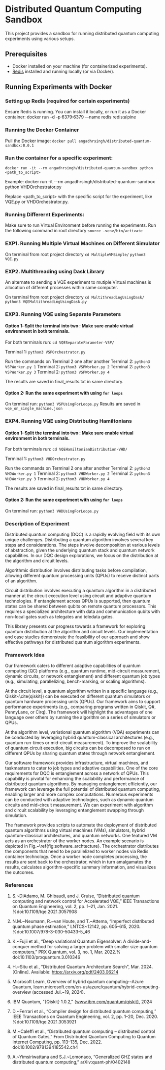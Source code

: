 # Distributed Quantum Computing Sandbox

This project provides a sandbox for running distributed quantum computing experiments using various setups.

## Prerequisites

- Docker installed on your machine (for containerized experiments).
- [Redis](https://redis.io/download) installed and running locally (or via Docker).

## Running Experiments with Docker

### Setting up Redis (required for certain experiments)

Ensure Redis is running. You can install it locally, or run it as a Docker container:
docker run -d -p 6379:6379 --name redis redis:alpine


### Running the Docker Container
Pull the Docker image:
`docker pull angadhrsingh/distributed-quantum-sandbox:0.0.1`

### Run the container for a specific experiment:
`docker run -it --rm angadhrsingh/distributed-quantum-sandbox python <path_to_script>`

Example: docker run -it --rm angadhrsingh/distributed-quantum-sandbox python VHDOrchestrator.py

Replace <path_to_script> with the specific script for the experiment, like VQE.py or VHDOrchestrator.py.

### Running Differernt Experiments:

Make sure to run Virtual Environment before running the experiments. Run the following command in root directory
`source .venv/bin/activate`

### EXP1. Running Multiple Virtual Machines on Different Simulator

On terminal from root project directory 
`cd MultipleVMSimple/`
`python3 VQE.py`

### EXP2. Multithreading using Dask Library
An alternate to sending a VQE experiment to mutiple Virtual machines is allocation of different processes within same computer. 

On terminal from root project directory 
`cd MultithreadingUsingDask/`
`python3 VQEMultithreadingUsingDask.py`

### EXP3. Running VQE using Separate Parameters

#### Option 1: Split the terminal into two : Make sure enable virtual environment in both terminals. 

For both terminals run:
`cd VQESeparateParameter-VSP/`

Terminal 1: `python3 VSPOrchestrator.py`

Run the commands on Terminal 2 one after another
Terminal 2: `python3 VSPWorker.py 1`
Terminal 2: `python3 VSPWorker.py 2`
Terminal 2: `python3 VSPWorker.py 3`
Terminal 2: `python3 VSPWorker.py 4`

The results are saved in final_results.txt in same directory. 

#### Option 2: Run the same experiment with using `for loops`
On terminal run: `python3 VSPUsingForLoops.py`
Results are saved in `vqe_on_single_machine.json`

### EXP4. Running VQE using Distributing Hamiltonians

#### Option 1: Split the terminal into two : Make sure enable virtual environment in both terminals. 

For both terminals run:
`cd VQEHamiltonianDistribution-VHD/`

Terminal 1: `python3 VHDOrchestrator.py`

Run the commands on Terminal 2 one after another
Terminal 2: `python3 VHDWorker.py 1`
Terminal 2: `python3 VHDWorker.py 2`
Terminal 2: `python3 VHDWorker.py 3`
Terminal 2: `python3 VHDWorker.py 4`

The results are saved in final_results.txt in same directory. 

#### Option 2: Run the same experiment with using `for loops`
On terminal run: `python3 VHDUsingForLoops.py`


### Description of Experiment

Distributed quantum computing (DQC) is a rapidly evolving field with its own unique challenges. Distributing a quantum algorithm involves several key steps and considerations. The steps involve decomposition at various levels of abstraction, given the underlying quantum stack and quantum network capabilities. In our DQC design explorations, we focus on the distribution at the algorithm and circuit levels. 


Algorithmic distribution involves distributing tasks before compilation, allowing different quantum processing units (QPUs) to receive distinct parts of an algorithm. 


Circuit distribution involves executing a quantum algorithm in a distributed manner at the circuit execution level using circuit and adaptive quantum technologies. If entanglement across QPUs is supported, then quantum states can be shared between qubits on remote quantum processors. This requires a specialized architecture with data and communication qubits with non-local gates such as telegates and teledata gates.

This library presents our progress towards a framework for exploring quantum distribution at the algorithm and circuit levels. Our implementation and case studies demonstrate the feasibility of our approach and show effective pathways for distributed quantum algorithm experiments.

### Framework Idea

Our framework caters to different adaptive capabilities of quantum computing (QC) platforms (e.g., quantum runtime, mid-circuit measurement, dynamic circuits, or network entanglement) and different quantum job types (e.g., simulating, parallelizing, bench-marking, or scaling algorithms).

At the circuit level, a quantum algorithm written in a specific language (e.g., Qiskit~\cite{qiskit}) can be executed on different quantum simulators or quantum hardware processing units (QPUs). Our framework aims to support performance experiments (e.g., comparing programs written in Qiskit, Q#, PennyLane, or Cirq). The framework will highlight the advantages of one language over others by running the algorithm on a series of simulators or QPUs.

At the algorithm level, variational quantum algorithm (VQA) experiments can be conducted by leveraging hybrid quantum-classical architectures (e.g., quantum run-times or mid-circuit measurement). To improve the scalability of quantum circuit execution, big circuits can be decomposed to run on different QPUs by sharing quantum states through network entanglement. 

Our software framework provides infrastructure, virtual machines, and taskmasters to cater to job types and adaptive capabilities. One of the core requirements for DQC is entanglement across a network of QPUs. This capability is pivotal for enhancing the scalability and performance of distributed quantum algorithms. By managing entanglement efficiently, our framework can leverage the full potential of distributed quantum computing, enabling larger and more complex computations. Numerous experiments can be conducted with adaptive technologies, such as dynamic quantum circuits and mid-circuit measurement. We can experiment with algorithm and circuit scalability by leveraging entanglement swapping through simulation.

The framework provides scripts to automate the deployment of distributed quantum algorithms using virtual machines (VMs), simulators, hybrid quantum-classical architectures, and quantum networks. One featured VM acts as an orchestrator of the worker nodes. An example scenario is depicted in Fig.~\ref{fig:software_archtecture}. The orchestrator distributes the components that need to be parallelized to worker nodes via Redis container technology. Once a worker node completes processing, the results are sent back to the orchestrator, which in turn amalgamates the results, calculates algorithm-specific summary information, and visualizes the outcomes.


### References
1. S.~DiAdamo, M. Ghibaudi, and J. Cruise, “Distributed quantum computing and network control for Accelerated VQE,” IEEE Transactions on Quantum Engineering, vol. 2, pp. 1–21, Jan. 2021. %doi:10.1109/tqe.2021.3057908 


2. N.M.~Neumann, R.~van Houte, and T.~Attema, “Imperfect distributed quantum phase estimation,” LNTCS~12142, pp. 605–615, 2020. %doi:10.1007/978-3-030-50433-5\_46

3. K.~Fujii et al., “Deep variational Quantum Eigensolver: A divide-and-conquer method for solving a larger problem with smaller size quantum computers,” PRX Quantum, vol. 3, no. 1, Mar. 2022.% doi:10.1103/prxquantum.3.010346 

4. H.~Situ et al., "Distributed Quantum Architecture Search", Mar. 2024. [Online]. Available: https://arxiv.org/pdf/2403.06214

5. Microsoft Learn, Overview of hybrid quantum computing--Azure Quantum, learn.microsoft.com/en-us/azure/quantum/hybrid-computing-overview (accessed Jul.~19, 2024).

6. IBM Quantum, "{Qiskit} 1.0.2," {www.ibm.com/quantum/qiskit}, 2024

7. D.~Ferrari et al., “Compiler design for distributed quantum computing,” IEEE Transactions on Quantum Engineering, vol. 2, pp. 1–20, Dec. 2020. %doi:10.1109/tqe.2021.3053921  

8. M.~Caleffi et al., “Distributed quantum computing – distributed control of Quantum Gates,” From Distributed Quantum Computing to Quantum Internet Computing, pp. 113–135, Dec. 2022. doi:10.1002/9781394185542.ch4 

9. A.~Yimsiriwattana and S.J.~Lomonaco, “Generalized GHZ states and distributed quantum computing,” arXiv:quant-ph/0402148
